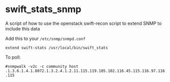 # swift_stats_snmp

A script of how to use the openstack swift-recon script to extend SNMP to include this data

Add this to your `/etc/snmp/snmpd.conf`

```
extend swift-stats /usr/local/bin/swift_stats
```

To poll: 

```#snmpwalk -v2c -c community host .1.3.6.1.4.1.8072.1.3.2.4.1.2.11.115.119.105.102.116.45.115.116.97.116.115 ```
